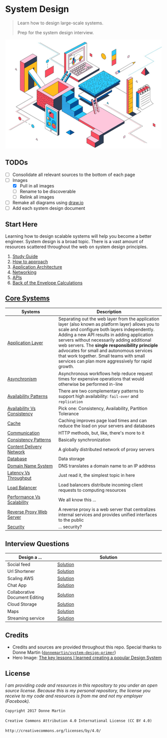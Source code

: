 # System Design
> Learn how to design large-scale systems.
>
> Prep for the system design interview.

<p align="center"><img src="./_assets/hero-image.jpg"></p>

## TODOs
- [ ] Consolidate all relevant sources to the bottom of each page
- [ ] Images
  - [x] Pull in all images
  - [ ] Rename to be discoverable
  - [ ] Relink all images
- [ ] Remake all diagrams using [draw.io](https://draw.io/)
- [ ] Add each system design document

## Start Here
Learning how to design scalable systems will help you become a better engineer. System design is a broad topic. There is a vast amount of resources scattered throughout the web on system design principles.

1. [Study Guide](./basics/study-guide.md)
1. [How to approach](./basics/how-to-approach.md)
1. [Application Architecture](./basics/application-architecture.md)
1. [Networking](./basics/networking.md)
1. [APIs](./basics/apis.md)
1. [Back of the Envelope Calculations](./basics/back-of-the-envelope.md)

## [Core Systems](README.md)
<table>
  <thead>
    <tr>
      <th width="250px">Systems</th>
      <th width="800px">Description</th>
    </tr>
  </thead>
  <tbody>
    <tr>
      <td><a href="./systems/application-layer.md">Application Layer</a></td>
      <td>Separating out the web layer from the application layer (also known as platform layer) allows you to scale and configure both layers independently. Adding a new API results in adding application servers without necessarily adding additional web servers. The <strong>single responsibility principle</strong> advocates for small and autonomous services that work together. Small teams with small services can plan more aggressively for rapid growth.</td>
    </tr>
    <tr>
      <td><a href="./systems/asynchronism.md">Asynchronism</a></td>
      <td>Asynchronous workflows help reduce request times for expensive operations that would otherwise be performed in-line</td>
    </tr>
    <tr>
      <td><a href="./systems/availability-patterns.md">Availability Patterns</a></td>
      <td>There are two complementary patterns to support high availability: <code>fail-over</code> and <code>replication</code></td>
    </tr>
    <tr>
      <td><a href="./systems/availability-vs-consistency.md">Availability Vs Consistency</a></td>
      <td>Pick one: Consistency, Availability, Partition Tolerance</td>
    </tr>
    <tr>
      <td><a href="./systems/cache.md">Cache</a></td>
      <td>Caching improves page load times and can reduce the load on your servers and databases</td>
    </tr>
    <tr>
      <td><a href="./systems/communication.md">Communication</a></td>
      <td>HTTP methods, but, like, there&#39;s more to it</td>
    </tr>
    <tr>
      <td><a href="./systems/consistency-patterns.md">Consistency Patterns</a></td>
      <td>Basically synchronization</td>
    </tr>
    <tr>
      <td><a href="./systems/content-delivery-network.md">Content Delivery Network</a></td>
      <td>A globally distributed network of proxy servers</td>
    </tr>
    <tr>
      <td><a href="./systems/database.md">Database</a></td>
      <td>Data storage</td>
    </tr>
    <tr>
      <td><a href="./systems/domain-name-system.md">Domain Name System</a></td>
      <td>DNS translates a domain name to an IP address</td>
    </tr>
    <tr>
      <td><a href="./systems/latency-vs-throughput.md">Latency Vs Throughput</a></td>
      <td>Just read it, the simplest topic in here</td>
    </tr>
    <tr>
      <td><a href="./systems/load-balancer.md">Load Balancer</a></td>
      <td>Load balancers distribute incoming client requests to computing resources</td>
    </tr>
    <tr>
      <td><a href="./systems/performance-vs-scalability.md">Performance Vs Scalability</a></td>
      <td>We all know this ...</td>
    </tr>
    <tr>
      <td><a href="./systems/reverse-proxy-web-server.md">Reverse Proxy Web Server</a></td>
      <td>A reverse proxy is a web server that centralizes internal services and provides unified interfaces to the public</td>
    </tr>
    <tr>
      <td><a href="./systems/security.md">Security</a></td>
      <td>... security?</td>
    </tr>
  </tbody>
</table>

## Interview Questions
<table>
  <thead>
    <tr>
      <th width="250px">Design a ...</th>
      <th width="800px">Solution</th>
    </tr>
  </thead>
  <tbody>
    <tr>
      <td>Social feed</td>
      <td><a href="./archtectures/social-feed.md">Solution</a></td>
    </tr>
    <tr>
      <td>Url Shortener</td>
      <td><a href="./archtectures/url-shortener.md">Solution</a></td>
    </tr>
    <tr>
      <td>Scaling AWS</td>
      <td><a href="./archtectures/scaling-aws.md">Solution</a></td>
    </tr>
    <tr>
      <td>Chat App</td>
      <td><a href="./archtectures/chat-app.md">Solution</a></td>
    </tr>
    <tr>
      <td>Collaborative Document Editing</td>
      <td><a href="./archtectures/collaborative-document-editing.md">Solution</a></td>
    </tr>
    <tr>
      <td>Cloud Storage</td>
      <td><a href="./archtectures/cloud-storage.md">Solution</a></td>
    </tr>
    <tr>
      <td>Maps</td>
      <td><a href="./archtectures/maps.md">Solution</a></td>
    </tr>
    <tr>
      <td>Streaming service</td>
      <td><a href="./archtectures/streaming-service.md">Solution</a></td>
    </tr>
  </tbody>
</table>

## Credits
- Credits and sources are provided throughout this repo. Special thanks to Donne Martin ([`donnemartin/system-design-primer`](https://github.com/donnemartin/system-design-primer))
- Hero Image: [The key lessons I learned creating a popular Design System](https://medium.com/@MattBond21/the-key-lessons-i-learned-creating-a-popular-design-system-d078c817b4dd)

## License
*I am providing code and resources in this repository to you under an open source license. Because this is my personal repository, the license you receive to my code and resources is from me and not my employer (Facebook).*

```
Copyright 2017 Donne Martin

Creative Commons Attribution 4.0 International License (CC BY 4.0)

http://creativecommons.org/licenses/by/4.0/
```
